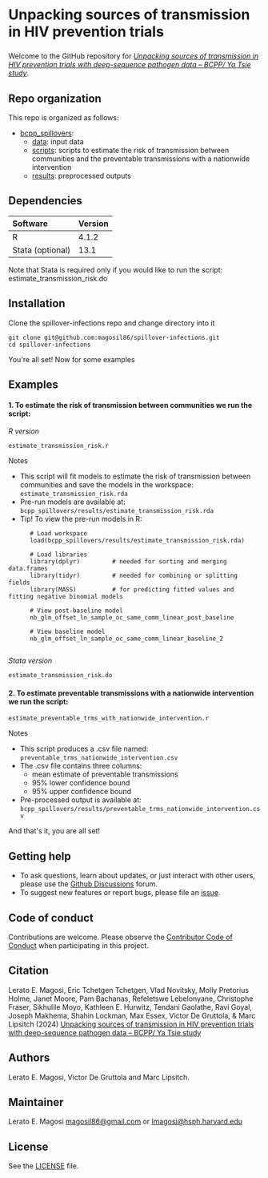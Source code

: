 # Unpacking sources of transmission in HIV prevention trials
###
Welcome to the GitHub repository for [*Unpacking sources of transmission in HIV prevention trials with deep-sequence pathogen data – BCPP/ Ya Tsie study*](https://www.medrxiv.org/content/10.1101/2024.08.30.24312845v1).

## Repo organization 

This repo is organized as follows:
- [bcpp_spillovers](bcpp_spillovers):
    - [data](bcpp_spillovers/data/): input data
    - [scripts](bcpp_spillovers/scripts/): scripts to estimate the risk of transmission between communities and the preventable transmissions with a nationwide intervention
    - [results](bcpp_spillovers/results/): preprocessed outputs
 
 
## Dependencies

| Software         | Version  |
|:-----------------|:-------- |
| R                | 4.1.2    |
| Stata (optional) | 13.1     |

Note that Stata is required only if you would like to run the script: estimate_transmission_risk.do

## Installation

Clone the spillover-infections repo and change directory into it

```
git clone git@github.com:magosil86/spillover-infections.git
cd spillover-infections
```

You're all set! Now for some examples

## Examples

####  1. To estimate the risk of transmission between communities we run the script:

*R version*
```
estimate_transmission_risk.r
```

Notes

* This script will fit models to estimate the risk of transmission between communities and save the models in the workspace: `estimate_transmission_risk.rda`
* Pre-run models are available at: `bcpp_spillovers/results/estimate_transmission_risk.rda`
* Tip! To view the pre-run models in R:

```   
      # Load workspace
      load(bcpp_spillovers/results/estimate_transmission_risk.rda)

      # Load libraries
      library(dplyr)         # needed for sorting and merging data.frames
      library(tidyr)         # needed for combining or splitting fields
      library(MASS)          # for predicting fitted values and fitting negative binomial models

      # View post-baseline model
      nb_glm_offset_ln_sample_oc_same_comm_linear_post_baseline

      # View baseline model
      nb_glm_offset_ln_sample_oc_same_comm_linear_baseline_2
      
```

*Stata version*
```
estimate_transmission_risk.do
```

#### 2. To estimate preventable transmissions with a nationwide intervention we run the script:

```
estimate_preventable_trms_with_nationwide_intervention.r
```
Notes
* This script produces a .csv file named: `preventable_trms_nationwide_intervention.csv`
* The .csv file contains three columns:
    * mean estimate of preventable transmissions
    * 95% lower confidence bound
    * 95% upper confidence bound
* Pre-processed output is available at: `bcpp_spillovers/results/preventable_trms_nationwide_intervention.csv`


And that's it, you are all set!


## Getting help
- To ask questions, learn about updates, or just interact with other users, please use the [Github Discussions](https://github.com/magosil86/spillover-infections/discussions) forum.
- To suggest new features or report bugs, please file an [issue](https://github.com/magosil86/spillover-infections/issues).

## Code of conduct
Contributions are welcome. Please observe the [Contributor Code of Conduct](https://github.com/magosil86/spillover-infections/blob/master/CONDUCT.md) when participating in this project.

## Citation
Lerato E. Magosi, Eric Tchetgen Tchetgen, Vlad Novitsky, Molly Pretorius Holme, Janet Moore, 
Pam Bachanas, Refeletswe Lebelonyane, Christophe Fraser, Sikhulile Moyo, Kathleen E. Hurwitz, 
Tendani Gaolathe, Ravi Goyal, Joseph Makhema, Shahin Lockman, Max Essex, Victor De Gruttola, & Marc Lipsitch 
(2024) [Unpacking sources of transmission in HIV prevention trials with deep-sequence pathogen data – BCPP/ Ya Tsie study](https://www.medrxiv.org/content/10.1101/2024.08.30.24312845v1)


## Authors
Lerato E. Magosi, Victor De Gruttola and Marc Lipsitch.

## Maintainer
Lerato E. Magosi magosil86@gmail.com or lmagosi@hsph.harvard.edu

## License

See the [LICENSE](https://github.com/magosil86/spillover-infections/blob/master/LICENSE) file.